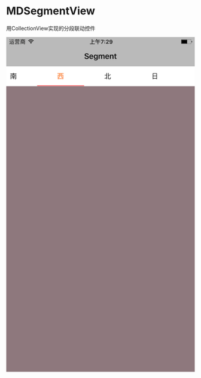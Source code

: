 # MDSegmentView
用CollectionView实现的分段联动控件

![sss](https://github.com/madaoCN/MDSegmentView/blob/master/screenshot.png)
